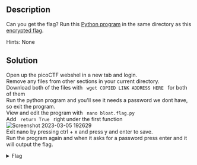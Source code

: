 ## Description

Can you get the flag?
Run this [Python program](https://artifacts.picoctf.net/c/430/bloat.flag.py) in the same directory as this [encrypted flag](https://artifacts.picoctf.net/c/430/flag.txt.enc).

Hints: None 

## Solution

Open up the picoCTF webshel in a new tab and login. <br>
Remove any files from other sections in your current directory. <br>
Download both of the files with <code> wget COPIED LINK ADDRESS HERE </code> for both of them <br>
Run the python program and you'll see it needs a password we dont have, so exit the program. <br>
View and edit the program with <code> nano bloat.flag.py </code> <br>
Add <code> return True </code> right under the first function <br>
![Screenshot 2023-03-05 192629](https://user-images.githubusercontent.com/66439855/222994927-bec8959c-f0be-4f31-94ed-30bddc53248d.png) <br>
Exit nano by pressing ctrl + x and press y and enter to save. <br>
Run the program again and when it asks for a password press enter and it will output the flag. <br>



<details>
  <summary>Flag</summary>
  
  
    picoCTF{d30bfu5c4710n_f7w_5e14b257}

</details>




